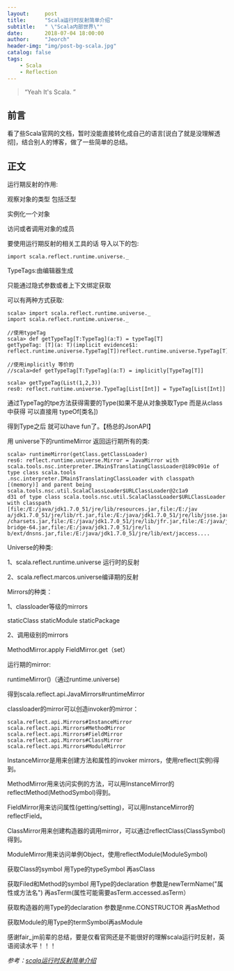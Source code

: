 ```yaml
---
layout:     post
title:      "Scala运行时反射简单介绍"
subtitle:   " \"Scala内部世界\""
date:       2018-07-04 18:00:00
author:     "Jeorch"
header-img: "img/post-bg-scala.jpg"
catalog: false
tags:
    - Scala
    - Reflection
---
```


> “Yeah It's Scala. ”


## 前言

看了些Scala官网的文档，暂时没能直接转化成自己的语言[说白了就是没理解透彻]，结合别人的博客，做了一些简单的总结。

## 正文

运行期反射的作用:

观察对象的类型 包括泛型

实例化一个对象

访问或者调用对象的成员

要使用运行期反射的相关工具的话 导入以下的包:
```
import scala.reflect.runtime.universe._
```

TypeTags:由编辑器生成

只能通过隐式参数或者上下文绑定获取

可以有两种方式获取:
```
scala> import scala.reflect.runtime.universe._  
import scala.reflect.runtime.universe._  

//使用typeTag  
scala> def getTypeTag[T:TypeTag](a:T) = typeTag[T]  
getTypeTag: [T](a: T)(implicit evidence$1: reflect.runtime.universe.TypeTag[T])reflect.runtime.universe.TypeTag[T]  

//使用implicitly 等价的   
//scala>def getTypeTag[T:TypeTag](a:T) = implicitly[TypeTag[T]]  

scala> getTypeTag(List(1,2,3))  
res0: reflect.runtime.universe.TypeTag[List[Int]] = TypeTag[List[Int]]
```

通过TypeTag的tpe方法获得需要的Type(如果不是从对象换取Type 而是从class中获得 可以直接用 typeOf[类名])

得到Type之后 就可以have fun了。【杨总的JsonAPI】

用 universe下的runtimeMirror 返回运行期所有的类:
```
scala> runtimeMirror(getClass.getClassLoader)  
res6: reflect.runtime.universe.Mirror = JavaMirror with scala.tools.nsc.interpreter.IMain$TranslatingClassLoader@189c091e of type class scala.tools  
.nsc.interpreter.IMain$TranslatingClassLoader with classpath [(memory)] and parent being scala.tools.nsc.util.ScalaClassLoader$URLClassLoader@2c1a9  
d31 of type class scala.tools.nsc.util.ScalaClassLoader$URLClassLoader with classpath [file:/E:/java/jdk1.7.0_51/jre/lib/resources.jar,file:/E:/jav  
a/jdk1.7.0_51/jre/lib/rt.jar,file:/E:/java/jdk1.7.0_51/jre/lib/jsse.jar,file:/E:/java/jdk1.7.0_51/jre/lib/jce.jar,file:/E:/java/jdk1.7.0_51/jre/lib  
/charsets.jar,file:/E:/java/jdk1.7.0_51/jre/lib/jfr.jar,file:/E:/java/jdk1.7.0_51/jre/lib/ext/access-bridge-64.jar,file:/E:/java/jdk1.7.0_51/jre/li  
b/ext/dnsns.jar,file:/E:/java/jdk1.7.0_51/jre/lib/ext/jaccess....
```

Universe的种类:

1、scala.reflect.runtime.universe 运行时的反射

2、scala.reflect.marcos.universe编译期的反射

Mirrors的种类：

1、classloader等级的mirrors

staticClass staticModule staticPackage

2、调用级别的mirrors

MethodMirror.apply FieldMirror.get（set）

运行期的mirror:

runtimeMirror(<classloader>)（通过runtime.universe)

得到scala.reflect.api.JavaMirrors#runtimeMirror

classloader的mirror可以创造invoker的mirror：
```
scala.reflect.api.Mirrors#InstanceMirror
scala.reflect.api.Mirrors#MethodMirror
scala.reflect.api.Mirrors#FieldMirror
scala.reflect.api.Mirrors#ClassMirror
scala.reflect.api.Mirrors#ModuleMirror
```
InstanceMirror是用来创建方法和属性的invoker mirrors，使用reflect(实例)得到。

MethodMirror用来访问实例的方法，可以用InstanceMirror的reflectMethod(MethodSymbol)得到。

FieldMirror用来访问属性(getting/setting)，可以用InstanceMirror的reflectField。

ClassMirror用来创建构造器的调用mirror，可以通过reflectClass(ClassSymbol)得到。

ModuleMirror用来访问单例Object，使用reflectModule(ModuleSymbol)

获取Class的symbol 用Type的typeSymbol 再asClass

获取Filed和Method的symbol 用Type的declaration 参数是newTermName("属性或方法名") 再asTerm(属性可能需要asTerm.accessed.asTerm）

获取构造器的用Type的declaration 参数是nme.CONSTRUCTOR 再asMethod

获取Module的用Type的termSymbol再asModule

感谢fair_jm前辈的总结，要是仅看官网还是不能很好的理解scala运行时反射，英语阅读水平！！！

*参考：[scala运行时反射简单介绍](http://fair-jm.iteye.com/blog/2163746)*
